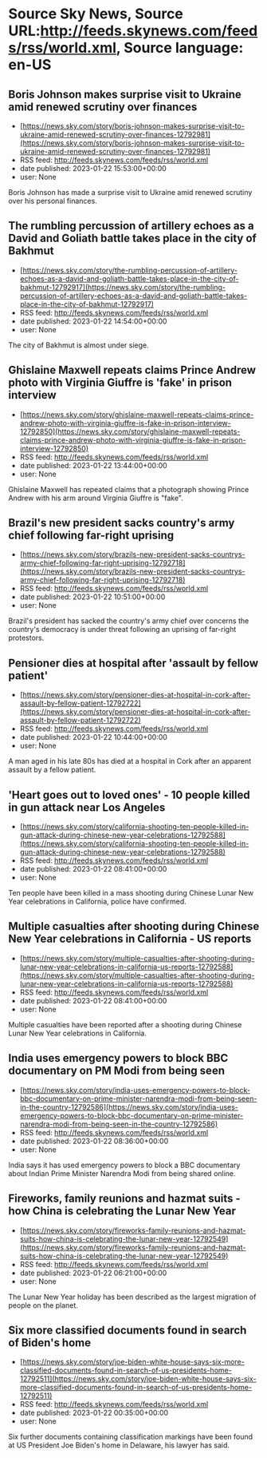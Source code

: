 # Source Sky News, Source URL:http://feeds.skynews.com/feeds/rss/world.xml, Source language: en-US

## Boris Johnson makes surprise visit to Ukraine amid renewed scrutiny over finances
 - [https://news.sky.com/story/boris-johnson-makes-surprise-visit-to-ukraine-amid-renewed-scrutiny-over-finances-12792981](https://news.sky.com/story/boris-johnson-makes-surprise-visit-to-ukraine-amid-renewed-scrutiny-over-finances-12792981)
 - RSS feed: http://feeds.skynews.com/feeds/rss/world.xml
 - date published: 2023-01-22 15:53:00+00:00
 - user: None

Boris Johnson has made a surprise visit to Ukraine amid renewed scrutiny over his personal finances.

## The rumbling percussion of artillery echoes as a David and Goliath battle takes place in the city of Bakhmut
 - [https://news.sky.com/story/the-rumbling-percussion-of-artillery-echoes-as-a-david-and-goliath-battle-takes-place-in-the-city-of-bakhmut-12792917](https://news.sky.com/story/the-rumbling-percussion-of-artillery-echoes-as-a-david-and-goliath-battle-takes-place-in-the-city-of-bakhmut-12792917)
 - RSS feed: http://feeds.skynews.com/feeds/rss/world.xml
 - date published: 2023-01-22 14:54:00+00:00
 - user: None

The city of Bakhmut is almost under siege.

## Ghislaine Maxwell repeats claims Prince Andrew photo with Virginia Giuffre is 'fake' in prison interview
 - [https://news.sky.com/story/ghislaine-maxwell-repeats-claims-prince-andrew-photo-with-virginia-giuffre-is-fake-in-prison-interview-12792850](https://news.sky.com/story/ghislaine-maxwell-repeats-claims-prince-andrew-photo-with-virginia-giuffre-is-fake-in-prison-interview-12792850)
 - RSS feed: http://feeds.skynews.com/feeds/rss/world.xml
 - date published: 2023-01-22 13:44:00+00:00
 - user: None

Ghislaine Maxwell has repeated claims that a photograph showing Prince Andrew with his arm around Virginia Giuffre is "fake".

## Brazil's new president sacks country's army chief following far-right uprising
 - [https://news.sky.com/story/brazils-new-president-sacks-countrys-army-chief-following-far-right-uprising-12792718](https://news.sky.com/story/brazils-new-president-sacks-countrys-army-chief-following-far-right-uprising-12792718)
 - RSS feed: http://feeds.skynews.com/feeds/rss/world.xml
 - date published: 2023-01-22 10:51:00+00:00
 - user: None

Brazil's president has sacked the country's army chief over concerns the country's democracy is under threat following an uprising of far-right protestors.

## Pensioner dies at hospital after 'assault by fellow patient'
 - [https://news.sky.com/story/pensioner-dies-at-hospital-in-cork-after-assault-by-fellow-patient-12792722](https://news.sky.com/story/pensioner-dies-at-hospital-in-cork-after-assault-by-fellow-patient-12792722)
 - RSS feed: http://feeds.skynews.com/feeds/rss/world.xml
 - date published: 2023-01-22 10:44:00+00:00
 - user: None

A man aged in his late 80s has died at a hospital in Cork after an apparent assault by a fellow patient.

## 'Heart goes out to loved ones' - 10 people killed in gun attack near Los Angeles
 - [https://news.sky.com/story/california-shooting-ten-people-killed-in-gun-attack-during-chinese-new-year-celebrations-12792588](https://news.sky.com/story/california-shooting-ten-people-killed-in-gun-attack-during-chinese-new-year-celebrations-12792588)
 - RSS feed: http://feeds.skynews.com/feeds/rss/world.xml
 - date published: 2023-01-22 08:41:00+00:00
 - user: None

Ten people have been killed in a mass shooting during Chinese Lunar New Year celebrations in California, police have confirmed.

## Multiple casualties after shooting during Chinese New Year celebrations in California - US reports
 - [https://news.sky.com/story/multiple-casualties-after-shooting-during-lunar-new-year-celebrations-in-california-us-reports-12792588](https://news.sky.com/story/multiple-casualties-after-shooting-during-lunar-new-year-celebrations-in-california-us-reports-12792588)
 - RSS feed: http://feeds.skynews.com/feeds/rss/world.xml
 - date published: 2023-01-22 08:41:00+00:00
 - user: None

Multiple casualties have been reported after a shooting during Chinese Lunar New Year celebrations in California.

## India uses emergency powers to block BBC documentary on PM Modi from being seen
 - [https://news.sky.com/story/india-uses-emergency-powers-to-block-bbc-documentary-on-prime-minister-narendra-modi-from-being-seen-in-the-country-12792586](https://news.sky.com/story/india-uses-emergency-powers-to-block-bbc-documentary-on-prime-minister-narendra-modi-from-being-seen-in-the-country-12792586)
 - RSS feed: http://feeds.skynews.com/feeds/rss/world.xml
 - date published: 2023-01-22 08:36:00+00:00
 - user: None

India says it has used emergency powers to block a BBC documentary about Indian Prime Minister Narendra Modi from being shared online.

## Fireworks, family reunions and hazmat suits - how China is celebrating the Lunar New Year
 - [https://news.sky.com/story/fireworks-family-reunions-and-hazmat-suits-how-china-is-celebrating-the-lunar-new-year-12792549](https://news.sky.com/story/fireworks-family-reunions-and-hazmat-suits-how-china-is-celebrating-the-lunar-new-year-12792549)
 - RSS feed: http://feeds.skynews.com/feeds/rss/world.xml
 - date published: 2023-01-22 06:21:00+00:00
 - user: None

The Lunar New Year holiday has been described as the largest migration of people on the planet.

## Six more classified documents found in search of Biden's home
 - [https://news.sky.com/story/joe-biden-white-house-says-six-more-classified-documents-found-in-search-of-us-presidents-home-12792511](https://news.sky.com/story/joe-biden-white-house-says-six-more-classified-documents-found-in-search-of-us-presidents-home-12792511)
 - RSS feed: http://feeds.skynews.com/feeds/rss/world.xml
 - date published: 2023-01-22 00:35:00+00:00
 - user: None

Six further documents containing classification markings have been found at US President Joe Biden's home in Delaware, his lawyer has said.
